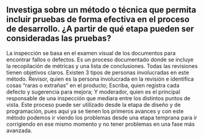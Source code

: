 ## Investiga sobre un método o técnica que permita incluir pruebas de forma efectiva en el proceso de desarrollo. ¿A partir de qué etapa pueden ser consideradas las pruebas?

La inspección se basa en el examen visual de los documentos para encontrar fallos o defectos. Es un proceso documentado donde se incluye la recopilación de métricas y una lista de conclusiones. Todas las revisiones tienen objetivos claros. Existen 3 tipos de personas involucradas en este método. Revisor, quien es la persona involucrada en la revisión e identifica cosas “raras o extrañas” en el producto; Escriba, quien registra cada defecto y sugerencia para mejora; Y moderador, quien es el principal responsable de una inspección que mediara entre los distintos puntos de vista. 
Este proceso puede ser utilizado desde la etapa de diseño y de programación, pues aquí ya se tienen los primeros avances y con este método podemos ir viendo los problemas desde una etapa temprana para ir corrigiendo en ese mismo momento y no tener problemas en una fase más avanzada.  

